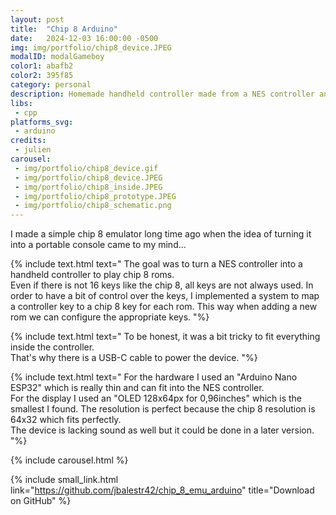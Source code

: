 ```yaml
---
layout: post
title:  "Chip 8 Arduino"
date:   2024-12-03 16:00:00 -0500
img: img/portfolio/chip8_device.JPEG
modalID: modalGameboy
color1: abafb2 
color2: 395f85 
category: personal
description: Homemade handheld controller made from a NES controller and an arduino to play chip 8 roms.
libs:
 - cpp
platforms_svg:
 - arduino
credits:
 - julien
carousel:
 - img/portfolio/chip8_device.gif
 - img/portfolio/chip8_device.JPEG
 - img/portfolio/chip8_inside.JPEG
 - img/portfolio/chip8_prototype.JPEG
 - img/portfolio/chip8_schematic.png
---
```

I made a simple chip 8 emulator long time ago when the idea of turning it into a portable console came to my mind...

{% include text.html text="
The goal was to turn a NES controller into a handheld controller to play chip 8 roms.<br/>
Even if there is not 16 keys like the chip 8, all keys are not always used. In order to have a bit of control over the keys, I implemented a system to map a controller key to a chip 8 key for each rom. This way when adding a new rom we can configure the appropriate keys.
"%}

{% include text.html text="
To be honest, it was a bit tricky to fit everything inside the controller.<br/>
That's why there is a USB-C cable to power the device.
"%}

{% include text.html text="
For the hardware I used an \"Arduino Nano ESP32\" which is really thin and can fit into the NES controller.<br/>
For the display I used an \"OLED 128x64px for 0,96inches\" which is the smallest I found. The resolution is perfect because the chip 8 resolution is 64x32 which fits perfectly.<br/>
The device is lacking sound as well but it could be done in a later version.
"%}

{% include carousel.html %}

{% include small_link.html link="https://github.com/jbalestr42/chip_8_emu_arduino" title="Download on GitHub" %}